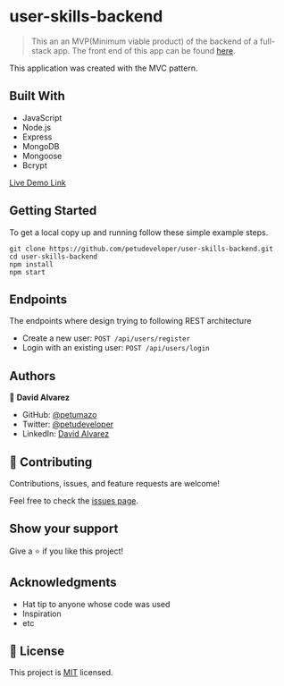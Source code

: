 # user-skills-backend

> This an an MVP(Minimum viable product) of the backend of a full-stack app. The front end of this app can be found [here](https://github.com/petudeveloper/user-skills).

This application was created with the MVC pattern.

## Built With

- JavaScript
- Node.js
- Express
- MongoDB
- Mongoose
- Bcrypt

[Live Demo Link](https://user-skills-backend.herokuapp.com/)


## Getting Started

To get a local copy up and running follow these simple example steps.

```
git clone https://github.com/petudeveloper/user-skills-backend.git
cd user-skills-backend
npm install
npm start
```

## Endpoints
The endpoints where design trying to following REST architecture
- Create a new user: `POST /api/users/register`
- Login with an existing user: `POST /api/users/login`

## Authors

👤 **David Alvarez**

- GitHub: [@petumazo](https://github.com/petudeveloper)
- Twitter: [@petudeveloper](https://twitter.com/petudeveloper)
- LinkedIn: [David Alvarez](https://www.linkedin.com/in/davidalvarezmazzo/)

## 🤝 Contributing

Contributions, issues, and feature requests are welcome!

Feel free to check the [issues page](../../issues/).

## Show your support

Give a ⭐️ if you like this project!

## Acknowledgments

- Hat tip to anyone whose code was used
- Inspiration
- etc

## 📝 License

This project is [MIT](./MIT.md) licensed.
